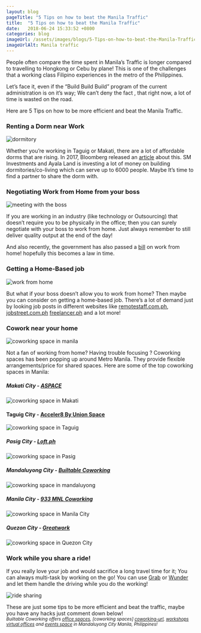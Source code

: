 ```yaml
---
layout: blog
pageTitle: "5 Tips on how to beat the Manila Traffic"
title:  "5 Tips on how to beat the Manila Traffic"
date:   2018-06-24 15:33:52 +0800
categories: blog
imageUrl: /assets/images/blogs/5-Tips-on-how-to-beat-the-Manila-Traffic/main.jpg
imageUrlAlt: Manila traffic
---
```


People often compare the time spent in Manila’s Traffic is longer compared to travelling to Hongkong or Cebu by plane! This is one of the challenges that a working class Filipino experiences  in the metro of the Philippines.


Let’s face it, even if the “Build Build Build” program of the current administration is on it’s way; We can’t deny the fact , that right now, a lot of time is wasted on the road.


Here are 5 Tips on how to be more efficient and beat the Manila Traffic.


### Renting a Dorm near Work
![dormitory](/assets/images/blogs/5-Tips-on-how-to-beat-the-Manila-Traffic/dorm.jpg "dormitory")

Whether you’re working in Taguig or Makati, there are a lot of affordable dorms that are rising. In 2017, Bloomberg released an [article](https://www.bloomberg.com/news/articles/2017-10-26/manila-s-gridlock-spurs-dormitory-demand-to-keep-workers-close) about this. SM Investments and Ayala Land is investing a lot of money on building dormitories/co-living which can serve up to 6000 people. Maybe It’s time to find a partner to share the dorm with.

### Negotiating Work from Home from your boss
![meeting with the boss](/assets/images/blogs/5-Tips-on-how-to-beat-the-Manila-Traffic/meeting.jpg "meeting")

If you are working in an industry (like technology or Outsourcing) that doesn’t require you to be physically in the office; then you can surely negotiate with your boss to work from home. Just always remember to still deliver quality output at the end of the day!

And also recently, the government has also passed a [bill](https://www.philstar.com/headlines/2018/05/28/1819287/house-approves-work-home-bill) on work from home! hopefully this becomes a law in time. 

### Getting a Home-Based job
![work from home](/assets/images/blogs/5-Tips-on-how-to-beat-the-Manila-Traffic/wfh.jpg "work from home")

But what if your boss doesn’t allow you to work from home? Then maybe you can consider on getting a home-based job. There’s a lot of demand just by looking job posts in different websites like [remotestaff.com.ph](http://www.remotestaff.com.ph/), [jobstreet.com.ph](https://www.jobstreet.com.ph/) [freelancer.ph](https://www.freelancer.ph/) and a lot more!

### Cowork near your home

![coworking space in manila](/assets/images/blogs/5-Tips-on-how-to-beat-the-Manila-Traffic/coworking.jpg "coworking")

Not a fan of working from home?  Having trouble focusing ? Coworking spaces has been popping up around Metro Manila. They provide flexible arrangements/price for shared spaces. Here are some of the top coworking spaces in Manila:

##### Makati City - [ASPACE](https://aspacemanila.com/)

![coworking space in Makati](/assets/images/blogs/5-Tips-on-how-to-beat-the-Manila-Traffic/aspace.jpg "coworking")
#### Taguig City - [Acceler8 By Union Space](http://acceler8.ph/home/)
![coworking space in Taguig](/assets/images/blogs/5-Tips-on-how-to-beat-the-Manila-Traffic/acceler8.jpg "coworking")

##### Pasig City - [Loft.ph](https://www.loft.ph/)
![coworking space in Pasig](/assets/images/blogs/5-Tips-on-how-to-beat-the-Manila-Traffic/loft.jpg "coworking")

##### Mandaluyong City - [Builtable Coworking](https://builtable.co/)
![coworking space in mandaluyong](/assets/images/blogs/5-Tips-on-how-to-beat-the-Manila-Traffic/builtable.jpg "coworking")

##### Manila City - [933 MNL Coworking](https://www.933mnl.com/)
![coworking space in Manila City](/assets/images/blogs/5-Tips-on-how-to-beat-the-Manila-Traffic/933.jpg "coworking")

##### Quezon City - [Greatwork](https://greatworkglobal.com/)
![coworking space in Quezon City](/assets/images/blogs/5-Tips-on-how-to-beat-the-Manila-Traffic/greatwork.jpg "greatwork")

### Work while you share a ride!
If you really love your job and would sacrifice a long travel time for it; You can always multi-task by working on the go! You can use [Grab](https://www.grab.com/ph/taxi/) or [Wunder](https://www.wunder.org/) and let them handle the driving while you do the working!

![ride sharing](/assets/images/blogs/5-Tips-on-how-to-beat-the-Manila-Traffic/ridesharing.jpg "ride sharing")


These are just some tips to be more efficient and beat the traffic, maybe you have any hacks just comment down below!
<br>
<small>
<i>
Builtable Coworking offers [office spaces][coworking-url], [coworking spaces] [coworking-url], [workshops](https://builtable.co/comaking) [virtual offices](https://builtable.co/Virtual-Office) and [events space](https://builtable.co/events) in Mandaluyong City Manila, Philippines!
</i>
</small>


[coworking-url]:https://builtable.co/coworking#services



